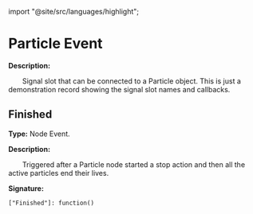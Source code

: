 import "@site/src/languages/highlight";

# Particle Event

**Description:**

&emsp;&emsp;Signal slot that can be connected to a Particle object.
This is just a demonstration record showing the signal slot names and callbacks.

## Finished

**Type:** Node Event.

**Description:**

&emsp;&emsp;Triggered after a Particle node started a stop action and then all the active particles end their lives.

**Signature:**
```tl
["Finished"]: function()
```